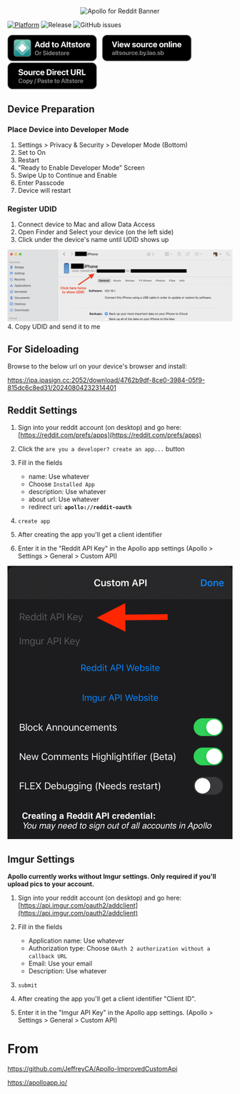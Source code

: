 <p align="center">
  <img src="https://github.com/Balackburn/Apollo/assets/93828569/532f0b7e-8c06-483c-9d04-8b84ada7b972" alt="Apollo for Reddit Banner" />
</p>

[![Platform](http://img.shields.io/badge/platform-iOS/iPadOS/macOS-blue.svg)](https://developer.apple.com/iphone/index.action)
![Release](https://img.shields.io/github/downloads/Balackburn/Apollo/total)
![GitHub issues](https://img.shields.io/github/issues-raw/Balackburn/Apollo)

<a href="https://tinyurl.com/ApolloAltstore"><img src="https://raw.githubusercontent.com/YTLitePlus/Assets/main/Github/Buttons/Altstore/Altstore.png" width="200"></a>
&nbsp;
<a href="https://altsource.by.lao.sb/browse/?source=https%3A%2F%2Fraw.githubusercontent.com%2FBalackburn%2FApollo%2Fmain%2Fapps.json"><img src="https://raw.githubusercontent.com/YTLitePlus/Assets/main/Github/Buttons/Altstore/altsource.by.lao.sb.png"
 width="200"></a>
&nbsp;
<a href="https://balackburn.github.io/Apollo/apps.json"><img src="https://raw.githubusercontent.com/YTLitePlus/Assets/main/Github/Buttons/Altstore/URL.png" width="200"></a>

## Device Preparation

### Place Device into Developer Mode

1. Settings > Privacy & Security > Developer Mode (Bottom) 
2. Set to On
3. Restart
4. "Ready to Enable Developer Mode" Screen
5. Swipe Up to Continue and Enable
6. Enter Passcode
7. Device will restart

### Register UDID

1. Connect device to Mac and allow Data Access
2. Open Finder and Select your device (on the left side)
3. Click under the device's name until UDID shows up
<img src="images/UDID.png">
4. Copy UDID and send it to me

## For Sideloading

Browse to the below url on your device's browser and install:

https://ipa.ipasign.cc:2052/download/4762b9df-8ce0-3984-05f9-815dc6c8ed31/20240804232314401

## Reddit Settings

1. Sign into your reddit account (on desktop) and go here:  
    [https://reddit.com/prefs/apps](https://reddit.com/prefs/apps)
2. Click the `are you a developer? create an app...` button
3. Fill in the fields
	* name: Use whatever
	* Choose `Installed App`
	* description: Use whatever
	* about url: Use whatever
	* redirect uri: **`apollo://reddit-oauth`**
4. `create app`

5. After creating the app you'll get a client identifier

6. Enter it in the "Reddit API Key" in the Apollo app settings
   (Apollo > Settings > General > Custom API)
<img src="images/redditAPI.PNG">

## Imgur Settings
**Apollo currently works without Imgur settings. Only required if you'll upload pics to your account.**

1. Sign into your reddit account (on desktop) and go here:  
    [https://api.imgur.com/oauth2/addclient](https://api.imgur.com/oauth2/addclient)
2. Fill in the fields
    
	* Application name: Use whatever
	* Authorization type: Choose `OAuth 2 authorization without a callback URL`
	* Email: Use your email
	* Description: Use whatever

3. `submit`
4. After creating the app you'll get a client identifier "Client ID".
5. Enter it in the "Imgur API Key" in the Apollo app settings.
   (Apollo > Settings > General > Custom API)

# From 

https://github.com/JeffreyCA/Apollo-ImprovedCustomApi

https://apolloapp.io/
